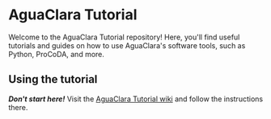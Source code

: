 # AguaClara Tutorial

Welcome to the AguaClara Tutorial repository! Here, you'll find useful tutorials and guides on how to use AguaClara's software tools, such as Python, ProCoDA, and more.

## Using the tutorial

***Don't start here!*** Visit the [AguaClara Tutorial wiki](https://aguaclara.github.io/aguaclara_tutorial/) and follow the instructions there.